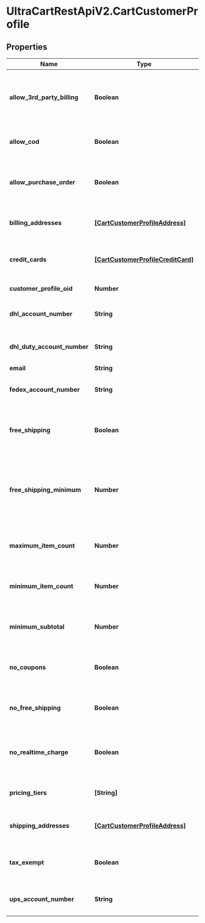 # UltraCartRestApiV2.CartCustomerProfile

## Properties

Name | Type | Description | Notes
------------ | ------------- | ------------- | -------------
**allow_3rd_party_billing** | **Boolean** | True if profile is allowed to bill to their 3rd party shipping account | [optional] 
**allow_cod** | **Boolean** | True if this profile is allowed to use a COD | [optional] 
**allow_purchase_order** | **Boolean** | True if this profile is allowed to use a purchase order | [optional] 
**billing_addresses** | [**[CartCustomerProfileAddress]**](CartCustomerProfileAddress.md) | Billing addresses on file for this profile | [optional] 
**credit_cards** | [**[CartCustomerProfileCreditCard]**](CartCustomerProfileCreditCard.md) | Credit cards on file for this profile (masked) | [optional] 
**customer_profile_oid** | **Number** | Unique identifier | [optional] 
**dhl_account_number** | **String** | DHL account number on file | [optional] 
**dhl_duty_account_number** | **String** | DHL duty account number on file | [optional] 
**email** | **String** | Email | [optional] 
**fedex_account_number** | **String** | FedEx account number on file | [optional] 
**free_shipping** | **Boolean** | True if this profile always qualifies for free shipping | [optional] 
**free_shipping_minimum** | **Number** | The minimum aount that this profile has to purchase to qualify for free shipping | [optional] 
**maximum_item_count** | **Number** | Maximum item count this profile can purchase | [optional] 
**minimum_item_count** | **Number** | Minimum item count this profile must purchase | [optional] 
**minimum_subtotal** | **Number** | Minimum subtotal this profile must purchase | [optional] 
**no_coupons** | **Boolean** | True if this profile is prevented from using coupons | [optional] 
**no_free_shipping** | **Boolean** | True if this profile is never given free shipping | [optional] 
**no_realtime_charge** | **Boolean** | True if this customers orders are not charged in real-time | [optional] 
**pricing_tiers** | **[String]** | Pricing tier names this profile qualifies for | [optional] 
**shipping_addresses** | [**[CartCustomerProfileAddress]**](CartCustomerProfileAddress.md) | Shipping addresses on file for this profile | [optional] 
**tax_exempt** | **Boolean** | True if this profile is exempt from sales tax | [optional] 
**ups_account_number** | **String** | UPS account number on file | [optional] 


